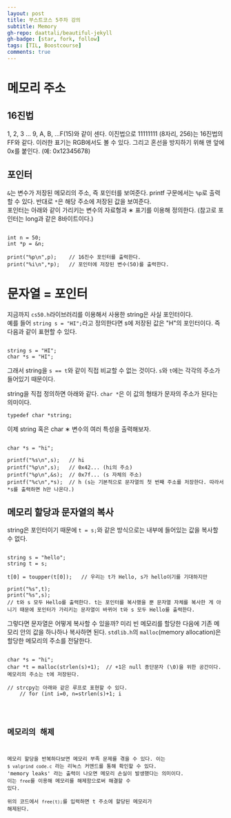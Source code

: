 ```yaml
---
layout: post
title: 부스트코스 5주차 강의
subtitle: Memory
gh-repo: daattali/beautiful-jekyll
gh-badge: [star, fork, follow]
tags: [TIL, Boostcourse]
comments: true
---
```


# 메모리 주소
## 16진법
1, 2, 3 ... 9, A, B, ...F(15)와 같이 센다. 이진법으로 11111111 (8자리, 256)는 16진법의 FF와 같다. 이러한 표기는 RGB에서도 볼 수 있다. 
그리고 혼선을 방지하기 위해 맨 앞에 0x를 붙인다. (예: 0x12345678)

## 포인터
<code>&</code>는 변수가 저장된 메모리의 주소, 즉 포인터를 보여준다. printf 구문에서는 <code>%p</code>로 출력할 수 있다. 
반대로 <code>*</code>은 해당 주소에 저장된 값을 보여준다.  
포인터는 아래와 같이 가리키는 변수의 자료형과 &#8727; 표기를 이용해 정의한다. (참고로 포인터는 long과 같은 8바이트이다.)
<pre><code>
int n = 50;
int *p = &n;

print("%p\n",p);    // 16진수 포인터를 출력한다.
print("%i\n",*p);   // 포인터에 저장된 변수(50)를 출력한다.
</code></pre>

# 문자열 = 포인터
지금까지 <code>cs50.h</code>라이브러리를 이용해서 사용한 string은 사실 포인터이다.  
예를 들어 <code>string s = "HI";</code>라고 정의한다면 s에 저장된 값은 "H"의 포인터이다. 
즉 다음과 같이 표현할 수 있다.
<pre><code>
string s = "HI";
char *s = "HI";
</code></pre>
그래서 string을 <code>s == t</code>와 같이 직접 비교할 수 없는 것이다. <code>s</code>와 <code>t</code>에는 각각의 주소가 들어있기 때문이다.

string을 직접 정의하면 아래와 같다. <code>char *</code>은 이 값의 형태가 문자의 주소가 된다는 의미이다.
<pre><code>typedef char *string;</code></pre> 

이제 string 혹은 char &#8727; 변수의 여러 특성을 출력해보자.
<pre><code>
char *s = "hi";

printf("%s\n",s);   // hi
printf("%p\n",s);   // 0x42... (hi의 주소)
printf("%p\n",&s);  // 0x7f... (s 자체의 주소)
printf("%c\n",*s);  // h (s는 기본적으로 문자열의 첫 번째 주소를 저장한다. 따라서 *s를 출력하면 h만 나온다.)
</code></pre>

## 메모리 할당과 문자열의 복사
string은 포인터이기 때문에 <code>t = s;</code>와 같은 방식으로는 내부에 들어있는 값을 복사할 수 없다.

<pre><code>
string s = "hello";
string t = s;

t[0] = toupper(t[0]);   // 우리는 t가 Hello, s가 hello이기를 기대하지만

print("%s",t);
print("%s",s);      
// t와 s 모두 Hello를 출력한다. t는 포인터를 복사했을 뿐 문자열 자체를 복사한 게 아니기 때문에 포인터가 가리키는 문자열이 바뀌어 t와 s 모두 Hello를 출력한다.
</code></pre>

그렇다면 문자열은 어떻게 복사할 수 있을까? 미리 빈 메모리를 할당한 다음에 기존 메모리 안의 값을 하나하나 복사하면 된다. 
<code>stdlib.h</code>의 <code>malloc</code>(memory allocation)은 할당한 메모리의 주소를 전달한다.

<pre><code>
char *s = "hi";
char *t = malloc(strlen(s)+1);  // +1은 null 종단문자 (\0)을 위한 공간이다. 메모리의 주소는 t에 저장된다.

// strcpy는 아래와 같은 루프로 표현할 수 있다. 
    // for (int i=0, n=strlen(s)+1; i<n; i++) 
    // {
    //     t[i] = s[i];
    // }

strcpy(t, s);

t[0] = toupper(t[0]);

printf("%s\n",s);   // hi
printf("%s\n",t);   // Hi
</code></pre>

## 메모리의 해제
메모리 할당을 반복하다보면 메모리 부족 문제를 겪을 수 있다. 이는 <code>$ valgrind code.c</code> 라는 리눅스 커맨드를 통해 확인할 수 있다.
'memory leaks' 라는 출력이 나오면 메모리 손실이 발생했다는 의미이다. 이는 <code>free</code>를 이용해 메모리를 해제함으로써 해결할 수 있다.  
위의 코드에서 <code>free(t);</code>를 입력하면 t 주소에 할당된 메모리가 해제된다.
